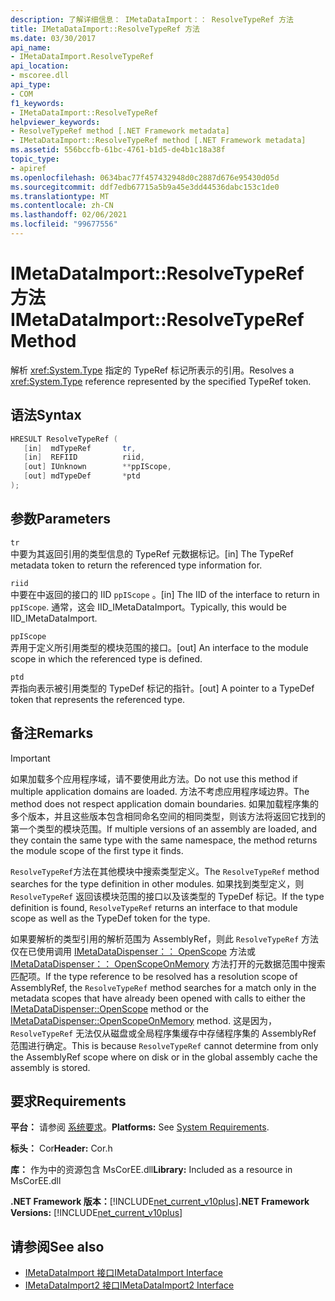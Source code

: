 ```yaml
---
description: 了解详细信息： IMetaDataImport：： ResolveTypeRef 方法
title: IMetaDataImport::ResolveTypeRef 方法
ms.date: 03/30/2017
api_name:
- IMetaDataImport.ResolveTypeRef
api_location:
- mscoree.dll
api_type:
- COM
f1_keywords:
- IMetaDataImport::ResolveTypeRef
helpviewer_keywords:
- ResolveTypeRef method [.NET Framework metadata]
- IMetaDataImport::ResolveTypeRef method [.NET Framework metadata]
ms.assetid: 556bccfb-61bc-4761-b1d5-de4b1c18a38f
topic_type:
- apiref
ms.openlocfilehash: 0634bac77f457432948d0c2887d676e95430d05d
ms.sourcegitcommit: ddf7edb67715a5b9a45e3dd44536dabc153c1de0
ms.translationtype: MT
ms.contentlocale: zh-CN
ms.lasthandoff: 02/06/2021
ms.locfileid: "99677556"
---
```

# <a name="imetadataimportresolvetyperef-method"></a><span data-ttu-id="6071e-103">IMetaDataImport::ResolveTypeRef 方法</span><span class="sxs-lookup"><span data-stu-id="6071e-103">IMetaDataImport::ResolveTypeRef Method</span></span>

<span data-ttu-id="6071e-104">解析 <xref:System.Type> 指定的 TypeRef 标记所表示的引用。</span><span class="sxs-lookup"><span data-stu-id="6071e-104">Resolves a <xref:System.Type> reference represented by the specified TypeRef token.</span></span>  
  
## <a name="syntax"></a><span data-ttu-id="6071e-105">语法</span><span class="sxs-lookup"><span data-stu-id="6071e-105">Syntax</span></span>  
  
```cpp  
HRESULT ResolveTypeRef (  
   [in]  mdTypeRef       tr,  
   [in]  REFIID          riid,  
   [out] IUnknown        **ppIScope,  
   [out] mdTypeDef       *ptd  
);  
```  
  
## <a name="parameters"></a><span data-ttu-id="6071e-106">参数</span><span class="sxs-lookup"><span data-stu-id="6071e-106">Parameters</span></span>  

 `tr`  
 <span data-ttu-id="6071e-107">中要为其返回引用的类型信息的 TypeRef 元数据标记。</span><span class="sxs-lookup"><span data-stu-id="6071e-107">[in] The TypeRef metadata token to return the referenced type information for.</span></span>  
  
 `riid`  
 <span data-ttu-id="6071e-108">中要在中返回的接口的 IID `ppIScope` 。</span><span class="sxs-lookup"><span data-stu-id="6071e-108">[in] The IID of the interface to return in `ppIScope`.</span></span> <span data-ttu-id="6071e-109">通常，这会 IID_IMetaDataImport。</span><span class="sxs-lookup"><span data-stu-id="6071e-109">Typically, this would be IID_IMetaDataImport.</span></span>  
  
 `ppIScope`  
 <span data-ttu-id="6071e-110">弄用于定义所引用类型的模块范围的接口。</span><span class="sxs-lookup"><span data-stu-id="6071e-110">[out] An interface to the module scope in which the referenced type is defined.</span></span>  
  
 `ptd`  
 <span data-ttu-id="6071e-111">弄指向表示被引用类型的 TypeDef 标记的指针。</span><span class="sxs-lookup"><span data-stu-id="6071e-111">[out] A pointer to a TypeDef token that represents the referenced type.</span></span>  
  
## <a name="remarks"></a><span data-ttu-id="6071e-112">备注</span><span class="sxs-lookup"><span data-stu-id="6071e-112">Remarks</span></span>  
  
> [!IMPORTANT]
> <span data-ttu-id="6071e-113">如果加载多个应用程序域，请不要使用此方法。</span><span class="sxs-lookup"><span data-stu-id="6071e-113">Do not use this method if multiple application domains are loaded.</span></span> <span data-ttu-id="6071e-114">方法不考虑应用程序域边界。</span><span class="sxs-lookup"><span data-stu-id="6071e-114">The method does not respect application domain boundaries.</span></span> <span data-ttu-id="6071e-115">如果加载程序集的多个版本，并且这些版本包含相同命名空间的相同类型，则该方法将返回它找到的第一个类型的模块范围。</span><span class="sxs-lookup"><span data-stu-id="6071e-115">If multiple versions of an assembly are loaded, and they contain the same type with the same namespace, the method returns the module scope of the first type it finds.</span></span>  
  
 <span data-ttu-id="6071e-116">`ResolveTypeRef`方法在其他模块中搜索类型定义。</span><span class="sxs-lookup"><span data-stu-id="6071e-116">The `ResolveTypeRef` method searches for the type definition in other modules.</span></span> <span data-ttu-id="6071e-117">如果找到类型定义，则 `ResolveTypeRef` 返回该模块范围的接口以及该类型的 TypeDef 标记。</span><span class="sxs-lookup"><span data-stu-id="6071e-117">If the type definition is found, `ResolveTypeRef` returns an interface to that module scope as well as the TypeDef token for the type.</span></span>  
  
 <span data-ttu-id="6071e-118">如果要解析的类型引用的解析范围为 AssemblyRef，则此 `ResolveTypeRef` 方法仅在已使用调用 [IMetaDataDispenser：： OpenScope](imetadatadispenser-openscope-method.md) 方法或 [IMetaDataDispenser：： OpenScopeOnMemory](imetadatadispenser-openscopeonmemory-method.md) 方法打开的元数据范围中搜索匹配项。</span><span class="sxs-lookup"><span data-stu-id="6071e-118">If the type reference to be resolved has a resolution scope of AssemblyRef, the `ResolveTypeRef` method searches for a match only in the metadata scopes that have already been opened with calls to either the [IMetaDataDispenser::OpenScope](imetadatadispenser-openscope-method.md) method or the [IMetaDataDispenser::OpenScopeOnMemory](imetadatadispenser-openscopeonmemory-method.md) method.</span></span> <span data-ttu-id="6071e-119">这是因为， `ResolveTypeRef` 无法仅从磁盘或全局程序集缓存中存储程序集的 AssemblyRef 范围进行确定。</span><span class="sxs-lookup"><span data-stu-id="6071e-119">This is because `ResolveTypeRef` cannot determine from only the AssemblyRef scope where on disk or in the global assembly cache the assembly is stored.</span></span>  
  
## <a name="requirements"></a><span data-ttu-id="6071e-120">要求</span><span class="sxs-lookup"><span data-stu-id="6071e-120">Requirements</span></span>  

 <span data-ttu-id="6071e-121">**平台：** 请参阅 [系统要求](../../get-started/system-requirements.md)。</span><span class="sxs-lookup"><span data-stu-id="6071e-121">**Platforms:** See [System Requirements](../../get-started/system-requirements.md).</span></span>  
  
 <span data-ttu-id="6071e-122">**标头：** Cor</span><span class="sxs-lookup"><span data-stu-id="6071e-122">**Header:** Cor.h</span></span>  
  
 <span data-ttu-id="6071e-123">**库：** 作为中的资源包含 MsCorEE.dll</span><span class="sxs-lookup"><span data-stu-id="6071e-123">**Library:** Included as a resource in MsCorEE.dll</span></span>  
  
 <span data-ttu-id="6071e-124">**.NET Framework 版本：**[!INCLUDE[net_current_v10plus](../../../../includes/net-current-v10plus-md.md)]</span><span class="sxs-lookup"><span data-stu-id="6071e-124">**.NET Framework Versions:** [!INCLUDE[net_current_v10plus](../../../../includes/net-current-v10plus-md.md)]</span></span>  
  
## <a name="see-also"></a><span data-ttu-id="6071e-125">请参阅</span><span class="sxs-lookup"><span data-stu-id="6071e-125">See also</span></span>

- [<span data-ttu-id="6071e-126">IMetaDataImport 接口</span><span class="sxs-lookup"><span data-stu-id="6071e-126">IMetaDataImport Interface</span></span>](imetadataimport-interface.md)
- [<span data-ttu-id="6071e-127">IMetaDataImport2 接口</span><span class="sxs-lookup"><span data-stu-id="6071e-127">IMetaDataImport2 Interface</span></span>](imetadataimport2-interface.md)
